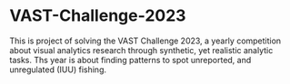 # VAST-Challenge-2023
This is project of solving the VAST Challenge 2023, a yearly competition about visual analytics research through synthetic, yet realistic analytic tasks. Ths year is about finding patterns to spot unreported, and unregulated (IUU) fishing. 
